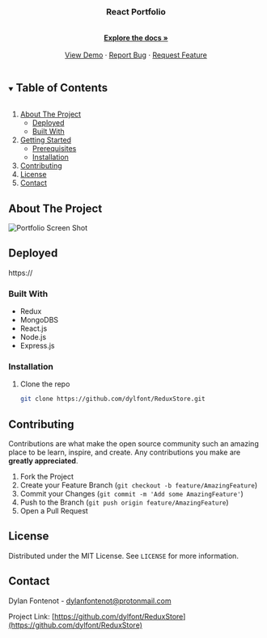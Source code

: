 <br />
  <h3 align="center">React Portfolio</h3>

  <p align="center">
    <br />
    <a href="https://github.com/dylfont/ReduxStore"><strong>Explore the docs »</strong></a>
    <br />
    <br />
    <a href="https://github.com/dylfont/ReduxStore">View Demo</a>
    ·
    <a href="https://github.com/dylfont/ReduxStore/issues">Report Bug</a>
    ·
    <a href="https://github.com/dylfont/ReduxStore/issues">Request Feature</a>
  </p>
</p>

<details open="open">
  <summary><h2 style="display: inline-block">Table of Contents</h2></summary>
  <ol>
    <li>
      <a href="#about-the-project">About The Project</a>
      <ul>
        <li><a href="#deployed">Deployed</a></li>
        <li><a href="#built-with">Built With</a></li>
      </ul>
    </li>
    <li>
      <a href="#getting-started">Getting Started</a>
      <ul>
        <li><a href="#prerequisites">Prerequisites</a></li>
        <li><a href="#installation">Installation</a></li>
      </ul>
    </li>
    <li><a href="#contributing">Contributing</a></li>
    <li><a href="#license">License</a></li>
    <li><a href="#contact">Contact</a></li>
  </ol>
</details>

## About The Project

![Portfolio Screen Shot](./)

## Deployed

https://

### Built With

- Redux
- MongoDBS
- React.js
- Node.js 
- Express.js


### Installation

1. Clone the repo
   ```sh
   git clone https://github.com/dylfont/ReduxStore.git
   ```


## Contributing

Contributions are what make the open source community such an amazing place to be learn, inspire, and create. Any contributions you make are **greatly appreciated**.

1. Fork the Project
2. Create your Feature Branch (`git checkout -b feature/AmazingFeature`)
3. Commit your Changes (`git commit -m 'Add some AmazingFeature'`)
4. Push to the Branch (`git push origin feature/AmazingFeature`)
5. Open a Pull Request

## License

Distributed under the MIT License. See `LICENSE` for more information.

<!-- CONTACT -->

## Contact

Dylan Fontenot - dylanfontenot@protonmail.com

Project Link: [https://github.com/dylfont/ReduxStore](https://github.com/dylfont/ReduxStore)